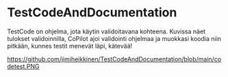 # TestCodeAndDocumentation
TestCode on ohjelma, jota käytin validoitavana kohteena. 
Kuvissa näet tulokset validoinnilla, CoPilot ajoi validointi ohjelmaa ja muokkasi koodia niin pitkään, kunnes testit menevät läpi, kätevää!

https://github.com/jimiheikkinen/TestCodeAndDocumentation/blob/main/codetest.PNG

